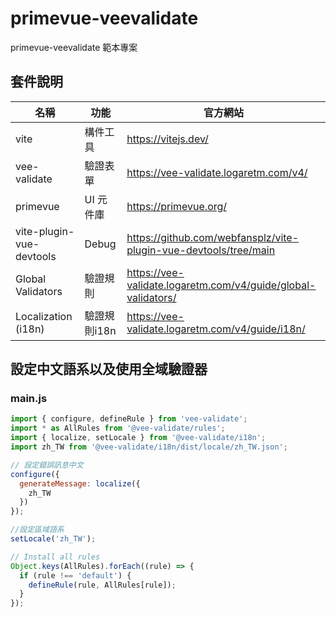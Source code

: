 # primevue-veevalidate

primevue-veevalidate 範本專案

## 套件說明

| 名稱                     | 功能         | 官方網站                                                         |
| ------------------------ | ------------ | ---------------------------------------------------------------- |
| vite                     | 構件工具     | https://vitejs.dev/                                              |
| vee-validate             | 驗證表單     | https://vee-validate.logaretm.com/v4/                            |
| primevue                 | UI 元件庫    | https://primevue.org/                                            |
| vite-plugin-vue-devtools | Debug        | https://github.com/webfansplz/vite-plugin-vue-devtools/tree/main |
| Global Validators        | 驗證規則     | https://vee-validate.logaretm.com/v4/guide/global-validators/    |
| Localization (i18n)      | 驗證規則i18n | https://vee-validate.logaretm.com/v4/guide/i18n/                 |

## 設定中文語系以及使用全域驗證器

### main.js

```javascript
import { configure, defineRule } from 'vee-validate';
import * as AllRules from '@vee-validate/rules';
import { localize, setLocale } from '@vee-validate/i18n';
import zh_TW from '@vee-validate/i18n/dist/locale/zh_TW.json';

// 設定錯誤訊息中文
configure({
  generateMessage: localize({
    zh_TW
  })
});

//設定區域語系
setLocale('zh_TW');

// Install all rules
Object.keys(AllRules).forEach((rule) => {
  if (rule !== 'default') {
    defineRule(rule, AllRules[rule]);
  }
});
```
